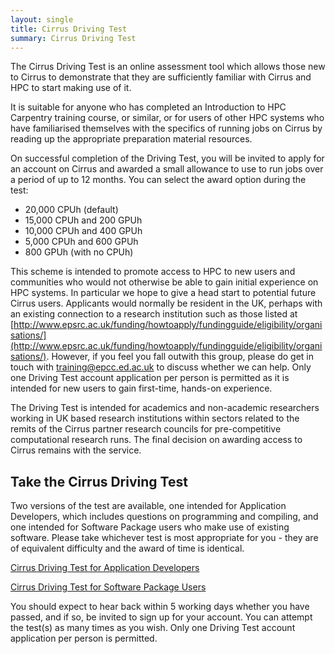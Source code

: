 ```yaml
---
layout: single
title: Cirrus Driving Test
summary: Cirrus Driving Test
---
```



The Cirrus Driving Test is an online assessment tool which allows those new to Cirrus to demonstrate that they are sufficiently familiar with Cirrus and HPC to start making use of it.  

It is suitable for anyone who has completed an Introduction to HPC Carpentry training course, or similar, or for users of other HPC systems who have familiarised themselves with the specifics of running jobs on Cirrus by reading up the appropriate preparation material resources.

On successful completion of the Driving Test, you will be invited to apply for an account on Cirrus and awarded a small allowance to use to run jobs over a period of up to 12 months.
You can select the award option during the test:
- 20,000 CPUh   (default)
- 15,000 CPUh  and  200 GPUh
- 10,000 CPUh  and  400 GPUh
- 5,000 CPUh  and  600 GPUh  
- 800 GPUh  (with no CPUh)

This scheme is intended to promote access to HPC to new users and communities who would not otherwise be able to gain initial experience on HPC systems. In particular we hope to give a head start to potential future Cirrus users. Applicants would normally be resident in the UK, perhaps with an existing connection to a research institution such as those listed at [http://www.epsrc.ac.uk/funding/howtoapply/fundingguide/eligibility/organisations/](http://www.epsrc.ac.uk/funding/howtoapply/fundingguide/eligibility/organisations/). However, if you feel you fall outwith this group, please do get in touch with [training@epcc.ed.ac.uk](mailto:training@epcc.ed.ac.uk) to discuss whether we can help. Only one Driving Test account application per person is permitted as it is intended for new users to gain first-time, hands-on experience.

The Driving Test is intended for academics and non-academic researchers working in UK based research institutions within sectors related to the remits of the Cirrus partner research councils for pre-competitive computational research runs. The final decision on awarding access to Cirrus remains with the service. 


## Take the Cirrus Driving Test

Two versions of the test are available, one intended for Application Developers, which includes questions on programming and compiling, and one intended for Software Package users who make use of existing software.  Please take whichever test is most appropriate for you - they are of equivalent difficulty and the award of time is identical.

[Cirrus Driving Test for Application Developers](http://www.quia.com/quiz/7943670.html)

[Cirrus Driving Test for Software Package Users](http://www.quia.com/quiz/7943688.html)


You should expect to hear back within 5 working days whether you have passed, and if so, be invited to sign up for your account.  You can attempt the test(s) as many times as you wish.  Only one Driving Test account application per person is permitted.

